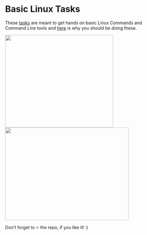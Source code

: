 # Basic Linux Tasks

These [tasks](https://github.com/arc9693/Basic-Linux-Tasks/blob/master/tasks.md) are meant to get hands on basic Linux Commands and Command Line tools and [here](https://kodekloud.com/blog/why-learn-linux/) is why you should be doing these.

<img src="https://media.tenor.com/images/a65e76ca8b3de7a17d98230bb50f5d72/tenor.gif" width="350" height="300"> <img src="https://media1.tenor.com/images/a05fea83a089d1c42c2668033d149020/tenor.gif" width="400" height="300">

Don't forget to :star: the repo, if you like it! :)
